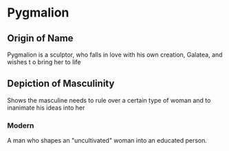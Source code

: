 # Pygmalion

## Origin of Name
Pygmalion is a sculptor, who falls in love with his own creation, Galatea, and wishes t o bring her to life

## Depiction of Masculinity
Shows the masculine needs to rule over a certain type of woman and to inanimate his ideas into her

### Modern
A man who shapes an "uncultivated" woman into an educated person.